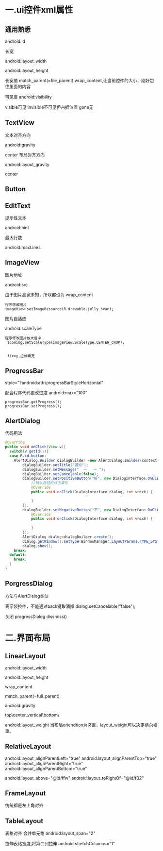 # 一.ui控件xml属性

## 通用熟悉
android:id

长宽

android:layout_width

android:layout_height

长宽值
match_parent(=file_parent)
wrap_content,让当前控件的大小，刚好包住里面的内容

可见度
android:visibility

visible可见
invisible不可见但占据位置
gone无


## TextView 

文本对齐方向

android:gravity

center
布局对齐方向

android:layout_gravity

center
## Button

## EditText

提示性文本

android:hint

最大行数

android:maxLines

## ImageView

图片地址

android:src

由于图片高宽未知，所以都设为 wrap_content

```
程序修改图片
imageView.setImageResource(R.drawable.jelly_bean);

```
图片自适应

android:scaleType
```
程序修改图片放大居中
 Iconimg.setScaleType(ImageView.ScaleType.CENTER_CROP);
 
 
 fixxy,拉伸填充
```
## ProgressBar

style="?android:attr/progressBarStyleHorizontal"

配合程序代码更改进度
android:max="100"
```
progressBar.getProgress();
progressBar.setProgress();
```

## AlertDialog

代码用法
``` java
@Override
public void onClick(View v){
  switch(v.getId()){
  case R.id.button:  
    AlertDialog.Builder dialogBuilder =new AlertDialog.Builder(context);
        dialogBuilder.setTitle("通知");
        dialogBuilder.setMessage("  ～   ～ ");
        dialogBuilder.setCancelable(false);
        dialogBuilder.setPositiveButton("好", new DialogInterface.OnClickListener() {
            //确认按钮的点击事件
            @Override
            public void onClick(DialogInterface dialog, int which) {

            }
        });
        dialogBuilder.setNegativeButton("不", new DialogInterface.OnClickListener() {
            @Override
            public void onClick(DialogInterface dialog, int which) {
                
            }
        });
        AlertDialog dialog=dialogBuilder.create();
        dialog.getWindow().setType(WindowManager.LayoutParams.TYPE_SYSTEM_ALERT);//设置AlertDialog类型，保证在广播接收器中可以正常弹出
        dialog.show();
    break;
  default:
    break;
  }
}
```

## PorgressDialog
方法与AlertDialog类似

表示袋控件，不能通过back键取消掉
    dialog.setCancelable("false");
    
关闭
    progressDialog.dissmiss()
    
# 二.界面布局

## LinearLayout
android:layout_width

android:layout_height

wrap_content

match_parent(=full_parent)

android:gravity

top\center_vertical\bottom\

android:layout_weight
当布局oriendtion为竖直，layout_weight可以决定横向权重。


## RelativeLayout

android:layout_alignParentLeft="true"
android:layout_alignParentTop="true"
android:layout_alignParentRight="true"
android:layout_alignParentBottom="true"

android:layout_above="@id/ffw"
android:layout_toRightOf="@id/f32"

## FrameLayout
统统都是左上角对齐
## TableLayout
表格对齐
合并单元格
android:layout_span="2"

拉伸表格宽度,将第二列拉伸
android:stretchColumns="1"
